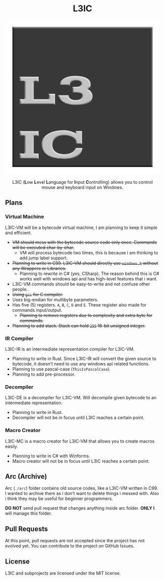 <div align="center">

# L3IC

![Logo](/assets/l3ic.png)

L3IC (**L**ow **L**evel **L**anguage for **I**nput **C**ontrolling) allows you to control mouse and keyboard input on Windows.

</div>

## Plans

### Virtual Machine

L3IC-VM will be a bytecode virtual machine, I am planning to keep it simple and efficient.

- ~~VM should mess with the bytecode source code only once. Commands will be executed char-by-char.~~
  - VM will process bytecode two times, this is because i am thinking to add jump label support.
- ~~Planning to write in C99. L3IC-VM should directly use `windows.h` without any Wrappers or Libraries.~~
  - Planning to rewrite in C# (yes, CSharp). The reason behind this is C# works well with windows api and has high-level features that i want.
- L3IC-VM commands should be easy-to-write and not confuse other people..
- ~~Using `gcc` for C compiler.~~
- Uses big-endian for multibyte parameters.
- Has five (5) registers. `A`, `B`, `C`, `D` and `E`. These register also made for commands input/output.
  - ~~Planning to remove registers due to complexity and extra byte for commands.~~
- ~~Planning to add stack. Stack can hold `255` 16-bit unsigned integer.~~

### IR Compiler

L3IC-IR is an intermediate representation compiler for L3IC-VM.

- Planning to write in Rust. Since L3IC-IR will convert the given source to bytecode, it doesn't need to use any windows api related functions.
- Planning to use pascal-case (`ThisIsPascalCase`).
- Planning to add pre-processor.

### Decompiler

L3IC-DE is a decompiler for L3IC-VM. Will decompile given bytecode to an intermediate representation.

- Planning to write in Rust.
- Decompiler will not be in focus until L3IC reaches a certain point.

### Macro Creator

L3IC-MC is a macro creator for L3IC-VM that allows you to create macros easily.

- Planning to write in C# with Winforms.
- Macro creator will not be in focus until L3IC reaches a certain point.

## Arc (Archive)

Arc (`./arc`) folder contains old source codes, like a L3IC-VM written in C99. I wanted to archive them as i don't want to delete things i messed with. Also i think they may be useful for beginner programmers.

**DO NOT** send pull request that changes anything inside arc folder. **ONLY I** will manage this folder.

## Pull Requests

At this point, pull requests are not accepted since the project has not evolved yet. You can contribute to the project on GitHub Issues.

## License

L3IC and subprojects are licensed under the MIT license.
